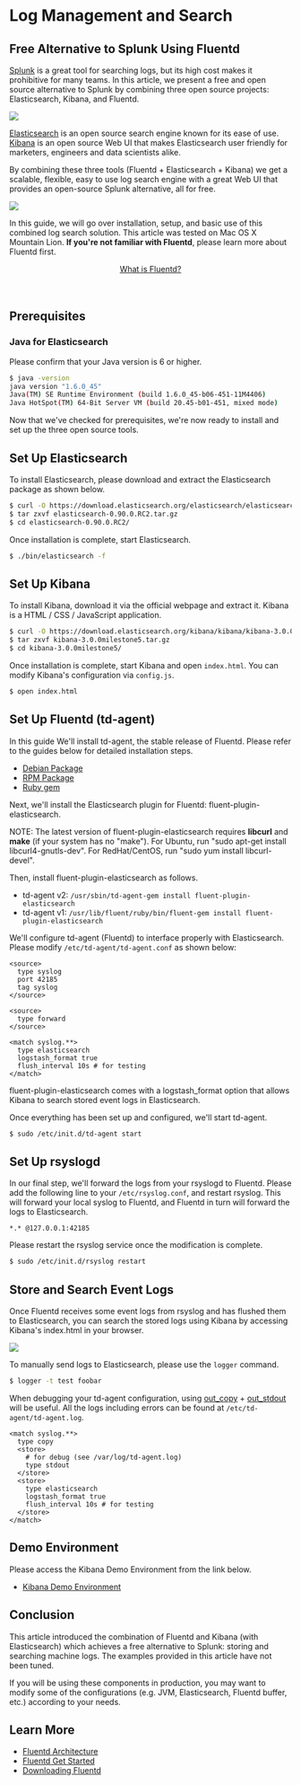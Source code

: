 # Log Management and Search

## Free Alternative to Splunk Using Fluentd

[Splunk](http://www.splunk.com/) is a great tool for searching logs, but its high cost makes it prohibitive for many teams. In this article, we present a free and open source alternative to Splunk by combining three open source projects: Elasticsearch, Kibana, and Fluentd.

![](/images/kibana-screenshot.png)

[Elasticsearch](http://www.elasticsearch.org/) is an open source search engine known for its ease of use. [Kibana](http://kibana.org/) is an open source Web UI that makes Elasticsearch user friendly for marketers, engineers and data scientists alike.

By combining these three tools (Fluentd + Elasticsearch + Kibana) we get a scalable, flexible, easy to use log search engine with a great Web UI that provides an open-source Splunk alternative, all for free.

![](/images/fluentd-elasticsearch-kibana.png)

In this guide, we will go over installation, setup, and basic use of this combined log search solution. This article was tested on Mac OS X Mountain Lion. **If you're not familiar with Fluentd**, please learn more about Fluentd first.

<center>
<div class="btn-look" style="width: 300px;">
<a href="http://docs.fluentd.org/articles/architecture">What is Fluentd?</a>
</div>
</center>
<br/>
<br/>

## Prerequisites

### Java for Elasticsearch

Please confirm that your Java version is 6 or higher.

```bash
$ java -version
java version "1.6.0_45"
Java(TM) SE Runtime Environment (build 1.6.0_45-b06-451-11M4406)
Java HotSpot(TM) 64-Bit Server VM (build 20.45-b01-451, mixed mode)
```

Now that we've checked for prerequisites, we're now ready to install and set up the three open source tools.

## Set Up Elasticsearch

To install Elasticsearch, please download and extract the Elasticsearch package as shown below.

```bash
$ curl -O https://download.elasticsearch.org/elasticsearch/elasticsearch/elasticsearch-0.90.0.RC2.tar.gz
$ tar zxvf elasticsearch-0.90.0.RC2.tar.gz
$ cd elasticsearch-0.90.0.RC2/
```

Once installation is complete, start Elasticsearch.

```bash
$ ./bin/elasticsearch -f
```

## Set Up Kibana

To install Kibana, download it via the official webpage and extract it. Kibana is a HTML / CSS / JavaScript application.

```bash
$ curl -O https://download.elasticsearch.org/kibana/kibana/kibana-3.0.0milestone5.tar.gz
$ tar zxvf kibana-3.0.0milestone5.tar.gz
$ cd kibana-3.0.0milestone5/
```

Once installation is complete, start Kibana and open `index.html`. You can modify Kibana's configuration via `config.js`.

```bash
$ open index.html
```

## Set Up Fluentd (td-agent)

In this guide We'll install td-agent, the stable release of Fluentd. Please refer to the guides below for detailed installation steps.

* [Debian Package](install-by-deb)
* [RPM Package](install-by-rpm)
* [Ruby gem](install-by-gem)

Next, we'll install the Elasticsearch plugin for Fluentd: fluent-plugin-elasticsearch.

NOTE: The latest version of fluent-plugin-elasticsearch requires <strong>libcurl</strong> and <strong>make</strong> (if your system has no "make"). For Ubuntu, run "sudo apt-get install libcurl4-gnutls-dev". For RedHat/CentOS, run "sudo yum install libcurl-devel".

Then, install fluent-plugin-elasticsearch as follows.

* td-agent v2: `/usr/sbin/td-agent-gem install fluent-plugin-elasticsearch`
* td-agent v1: `/usr/lib/fluent/ruby/bin/fluent-gem install fluent-plugin-elasticsearch`

We'll configure td-agent (Fluentd) to interface properly with Elasticsearch. Please modify `/etc/td-agent/td-agent.conf` as shown below:


    <source>
      type syslog
      port 42185
      tag syslog
    </source>

    <source>
      type forward
    </source>

    <match syslog.**>
      type elasticsearch
      logstash_format true
      flush_interval 10s # for testing
    </match>

fluent-plugin-elasticsearch comes with a logstash_format option that allows Kibana to search stored event logs in Elasticsearch.

Once everything has been set up and configured, we'll start td-agent.

```bash
$ sudo /etc/init.d/td-agent start
```

## Set Up rsyslogd

In our final step, we'll forward the logs from your rsyslogd to Fluentd. Please add the following line to your `/etc/rsyslog.conf`, and restart rsyslog. This will forward your local syslog to Fluentd, and Fluentd in turn will forward the logs to Elasticsearch.


    *.* @127.0.0.1:42185

Please restart the rsyslog service once the modification is complete.


```bash
$ sudo /etc/init.d/rsyslog restart
```

## Store and Search Event Logs

Once Fluentd receives some event logs from rsyslog and has flushed them to Elasticsearch, you can search the stored logs using Kibana by accessing Kibana's index.html in your browser.

![](/images/kibana-screenshot.png)

To manually send logs to Elasticsearch, please use the `logger` command.


```bash
$ logger -t test foobar
```

When debugging your td-agent configuration, using [out_copy](out_copy) + [out_stdout](out_stdout) will be useful. All the logs including errors can be found at `/etc/td-agent/td-agent.log`.


    <match syslog.**>
      type copy
      <store>
        # for debug (see /var/log/td-agent.log)
        type stdout
      </store>
      <store>
        type elasticsearch
        logstash_format true
        flush_interval 10s # for testing
      </store>
    </match>

## Demo Environment

Please access the Kibana Demo Environment from the link below.

- [Kibana Demo Environment](http://kibana.fluentd.org/)

## Conclusion

This article introduced the combination of Fluentd and Kibana (with Elasticsearch) which achieves a free alternative to Splunk: storing and searching machine logs. The examples provided in this article have not been tuned.

If you will be using these components in production, you may want to modify some of the configurations (e.g. JVM, Elasticsearch, Fluentd buffer, etc.) according to your needs.

## Learn More

- [Fluentd Architecture](architecture)
- [Fluentd Get Started](quickstart)
- [Downloading Fluentd](http://www.fluentd.org/download)
